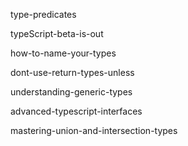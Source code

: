 
type-predicates

typeScript-beta-is-out

how-to-name-your-types

dont-use-return-types-unless

understanding-generic-types

advanced-typescript-interfaces

mastering-union-and-intersection-types
